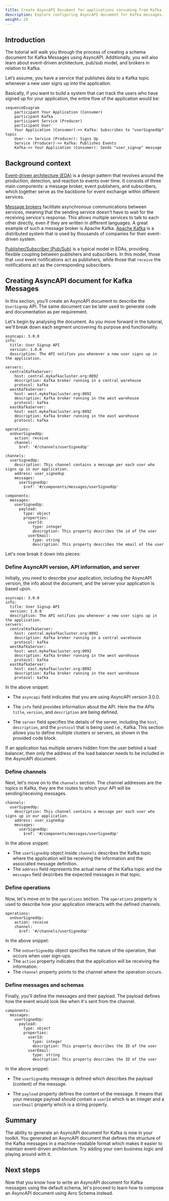 ```yaml
---
title: Create AsyncAPI Document for applications consuming from Kafka
description: Explore configuring AsyncAPI document for Kafka messages.
weight: 20
---
```


## Introduction

The tutorial will walk you through the process of creating a schema document for Kafka Messages using AsyncAPI. Additionally, you will also learn about event-driven architecture, pub/sub model, and brokers in relation to Kafka. 
  
Let’s assume, you have a service that publishes data to a Kafka topic whenever a new user signs up into the application.

Basically, if you want to build a system that can track the users who have signed up for your application, the entire flow of the application would be:

```mermaid
sequenceDiagram
    participant Your Application (Consumer)
    participant Kafka
    participant Service (Producer)
    participant User
    Your Application (Consumer)->> Kafka: Subscribes to "userSignedUp" topic
    User-->> Service (Producer): Signs Up
    Service (Producer)->> Kafka: Publishes Events
    Kafka->> Your Application (Consumer): Sends "user_signup" message
```    


## Background context

[Event-driven architecture (EDA)](/docs/tutorials/getting-started/event-driven-architectures) is a design pattern that revolves around the production, detection, and reaction to events over time. It consists of three main components: a message broker, event publishers, and subscribers, which together serve as the backbone for event exchange within different services. 

[Message brokers](/docs/tutorials/getting-started/event-driven-architectures#message-broker) facilitate asynchronous communications between services, meaning that the sending service doesn't have to wait for the receiving service's response. This allows multiple services to talk to each other directly, even if they are written in different languages. A great example of such a message broker is Apache Kafka. [Apache Kafka](https://kafka.apache.org/) is a distributed system that is used by thousands of companies for their event-driven system.

[Publisher/Subscriber (Pub/Sub)](/docs/tutorials/getting-started/event-driven-architectures#publishersubscriber) is a typical model in EDAs, providing flexible coupling between publishers and subscribers. In this model, those that `send` event notifications act as publishers, while those that `receive` the notifications act as the corresponding subscribers.

## Creating AsyncAPI document for Kafka Messages  

In this section, you’ll create an AsyncAPI document to describe the `UserSignUp` API. The same document can be later used to generate code and documentation as per requirement.

Let's begin by analysing the document. As you move forward in the tutorial, we'll break down each segment uncovering its purpose and functionality.

```
asyncapi: 3.0.0
info:
  title: User Signup API
  version: 1.0.0
  description: The API notifies you whenever a new user signs up in the application.

servers:
  centralKafkaServer:
    host: central.mykafkacluster.org:8092
    description: Kafka broker running in a central warehouse
    protocol: kafka
  westKafkaServer:
    host: west.mykafkacluster.org:8092
    description: Kafka broker running in the west warehouse
    protocol: kafka
  eastKafkaServer:
    host: east.mykafkacluster.org:8092
    description: Kafka broker running in the east warehouse
    protocol: kafka

operations:
  onUserSignedUp:
    action: receive
    channel:
      $ref: '#/channels/userSignedUp'

channels:
  userSignedUp:
    description: This channel contains a message per each user who signs up in our application.
    address: user_signedup
    messages:
      userSignedUp:
        $ref: '#/components/messages/userSignedUp'

components:
  messages:
    userSignedUp:
      payload:
        type: object
        properties:
          userId:
            type: integer
            description: This property describes the id of the user
          userEmail:
            type: string
            description: This property describes the email of the user
```

Let's now break it down into pieces:

### Define AsyncAPI version, API information, and server

Initially, you need to describe your application, including the AsyncAPI version, the info about the document, and the server your application is based upon.

```
asyncapi: 3.0.0
info:
  title: User Signup API
  version: 1.0.0
  description: The API notifies you whenever a new user signs up in the application.
servers:
  centralKafkaServer:
    host: central.mykafkacluster.org:8092
    description: Kafka broker running in a central warehouse
    protocol: kafka
  westKafkaServer:
    host: west.mykafkacluster.org:8092
    description: Kafka broker running in the west warehouse
    protocol: kafka
  eastKafkaServer:
    host: east.mykafkacluster.org:8092
    description: Kafka broker running in the east warehouse
    protocol: kafka
```

In the above snippet:

- The `asyncapi` field indicates that you are using AsyncAPI version 3.0.0.
  
- The `info` field provides information about the API. Here the the APIs `title`, `version`, and `description` are being defined.
  
- The `server` field specifies the details of the server, including the `host`, `description`, and the `protocol` that is being used i.e., Kafka. This section allows you to define multiple clusters or servers, as shown in the provided code block.

<Remember>
If an application has multiple servers hidden from the user behind a load balancer, then only the address of the load balancer needs to be included in the AsyncAPI document. 
</Remember>

### Define channels

Next, let's move on to the `channels` section. The channel addresses are the topics in Kafka, they are the routes to which your API will be sending/receiving messages. 

```
channels:
  userSignedUp:
    description: This channel contains a message per each user who signs up in our application.
    address: user_signedup
    messages:
      userSignedUp:
        $ref: '#/components/messages/userSignedUp'
```

In the above snippet:
  
- The `userSignedUp` object inside `channels` describes the Kafka topic where the application will be receiving the information and the associated message definition. 
- The `address` field represents the actual name of the Kafka topic and the `messages` field describes the expected messages in that topic.

### Define operations

Now, let's move on to the `operations` section. The `operations` property is used to describe how your application interacts with the defined channels.

```
operations:
  onUserSignedUp:
    action: receive
    channel:
      $ref: '#/channels/userSignedUp'
```

In the above snippet:

- The `onUserSignedUp` object specifies the nature of the operation, that occurs when user sign-ups. 
- The `action` property indicates that the application will be receiving the information.
- The `channel` property points to the channel where the operation occurs.

### Define messages and schemas

Finally, you'll define the messages and their payload. The payload defines how the event would look like when it's sent from the channel.

```
components:
  messages:
    userSignedUp:
      payload:
        type: object
        properties:
          userId:
            type: integer
            description: This property describes the ID of the user
          userEmail:
            type: string
            description: This property describes the ID of the user
```

In the above snippet:

- The `userSignedUp` message is defined which describes the payload (content) of the message.
  
- The `payload` property defines the content of the message. It means that your message payload should contain a `userId` which is an integer and a `userEmail` property which is a string property.

## Summary

The ability to generate an AsyncAPI document for Kafka is now in your toolkit. You generated an AsyncAPI document that defines the structure of the Kafka messages in a machine-readable format which makes it easier to maintain event-driven architecture. Try adding your own business logic and playing around with it.

## Next steps

Now that you know how to write an AsyncAPI document for Kafka messages using the default schema, let's proceed to learn how to compose an AsyncAPI document using Avro Schema instead. 
